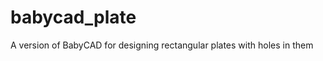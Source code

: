 babycad_plate
=============

A version of BabyCAD for designing rectangular plates with holes in them

